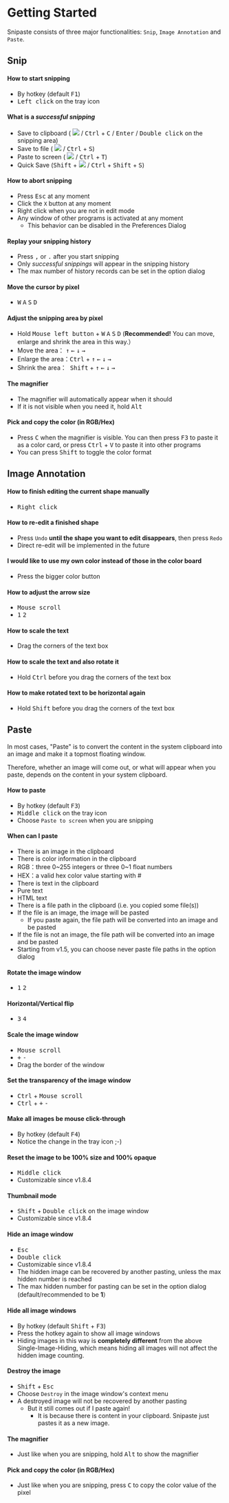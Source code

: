 # Getting Started

Snipaste consists of three major functionalities: `Snip`, `Image Annotation` and `Paste`.

## Snip

#### How to start snipping
* By hotkey (default <kbd>F1</kbd>)
* <kbd>Left click</kbd> on the tray icon

#### What is a _successful snipping_
* Save to clipboard ( ![](https://www.snipaste.com/img/copy16.svg) / <kbd>Ctrl</kbd> + <kbd>C</kbd> / <kbd>Enter</kbd> / <kbd>Double click</kbd> on the snipping area)
* Save to file ( ![](https://www.snipaste.com/img/save16.svg) / <kbd>Ctrl</kbd> + <kbd>S</kbd>)
* Paste to screen ( ![](https://www.snipaste.com/img/pin16.svg) / <kbd>Ctrl</kbd> + <kbd>T</kbd>)
* Quick Save (<kbd>Shift</kbd> + ![](https://www.snipaste.com/img/save16.svg) / <kbd>Ctrl</kbd> + <kbd>Shift</kbd> + <kbd>S</kbd>)

#### How to abort snipping
* Press <kbd>Esc</kbd> at any moment
* Click the `X` button at any moment
* Right click when you are not in edit mode
* Any window of other programs is activated at any moment
  * This behavior can be disabled in the Preferences Dialog

#### Replay your snipping history
* Press <kbd>,</kbd> or <kbd>.</kbd> after you start snipping
* Only _successful snippings_ will appear in the snipping history
* The max number of history records can be set in the option dialog

#### Move the cursor by pixel
 * <kbd>W</kbd> <kbd>A</kbd> <kbd>S</kbd> <kbd>D</kbd>

#### Adjust the snipping area by pixel
* Hold <kbd>Mouse left button</kbd> + <kbd>W</kbd> <kbd>A</kbd> <kbd>S</kbd> <kbd>D</kbd> (**Recommended!** You can move, enlarge and shrink the area in this way.）
* Move the area： <kbd>↑</kbd> <kbd>←</kbd> <kbd>↓</kbd> <kbd>→</kbd>
* Enlarge the area：<kbd>Ctrl</kbd> + <kbd>↑</kbd> <kbd>←</kbd> <kbd>↓</kbd> <kbd>→</kbd>
* Shrink the area：<kbd> Shift</kbd> + <kbd>↑</kbd> <kbd>←</kbd> <kbd>↓</kbd> <kbd>→</kbd>

#### The magnifier
* The magnifier will automatically appear when it should
* If it is not visible when you need it, hold <kbd> Alt</kbd> 

#### Pick and copy the color (in RGB/Hex)
* Press <kbd>C</kbd> when the magnifier is visible. You can then press <kbd>F3</kbd> to paste it as a color card, or press <kbd>Ctrl</kbd> + <kbd>V</kbd> to paste it into other programs
* You can press <kbd>Shift</kbd> to toggle the color format

## Image Annotation
#### How to finish editing the current shape manually
* <kbd>Right click</kbd>

#### How to re-edit a finished shape
* Press `Undo` **until the shape you want to edit disappears**, then press `Redo`
* Direct re-edit will be implemented in the future

#### I would like to use my own color instead of those in the color board
* Press the bigger color button

#### How to adjust the arrow size
* <kbd>Mouse scroll</kbd>
* <kbd>1</kbd> <kbd>2</kbd>

#### How to scale the text
* Drag the corners of the text box

#### How to scale the text and also rotate it
 * Hold <kbd>Ctrl</kbd> before you drag the corners of the text box

#### How to make rotated text to be horizontal again
* Hold <kbd>Shift</kbd> before you drag the corners of the text box

## Paste
In most cases, "Paste" is to convert the content in the system clipboard into an image and make it a topmost floating window.

Therefore, whether an image will come out, or what will appear when you paste, depends on the content in your system clipboard.

#### How to paste
* By hotkey (default <kbd>F3</kbd>)
* <kbd>Middle click</kbd> on the tray icon
* Choose `Paste to screen` when you are snipping

#### When can I paste
* There is an image in the clipboard
* There is color information in the clipboard
 * RGB：three 0~255 integers or three 0~1 float numbers
 * HEX：a valid hex color value starting with #
* There is text in the clipboard
 * Pure text
 * HTML text
* There is a file path in the clipboard (i.e. you copied some file(s))
 * If the file is an image, the image will be pasted
   * If you paste again, the file path will be converted into an image and be pasted
 * If the file is not an image, the file path will be converted into an image and be pasted
 * Starting from v1.5, you can choose never paste file paths in the option dialog

#### Rotate the image window
* <kbd>1</kbd> <kbd>2</kbd>

#### Horizontal/Vertical flip
* <kbd>3</kbd> <kbd>4</kbd>

#### Scale the image window
* <kbd>Mouse scroll</kbd>
* <kbd>+</kbd> <kbd>-</kbd>
* Drag the border of the window

#### Set the transparency of the image window
* <kbd>Ctrl</kbd> + <kbd>Mouse scroll</kbd>
* <kbd>Ctrl</kbd> + <kbd>+</kbd> <kbd>-</kbd>

#### Make all images be mouse click-through
* By hotkey (default <kbd>F4</kbd>)
 * Notice the change in the tray icon ;-)

#### Reset the image to be 100% size and 100% opaque
* <kbd>Middle click</kbd>
 * Customizable since v1.8.4

#### Thumbnail mode
* <kbd>Shift</kbd> + <kbd>Double click</kbd> on the image window
 * Customizable since v1.8.4

#### Hide an image window
* <kbd>Esc</kbd>
* <kbd>Double click</kbd>
 * Customizable since v1.8.4
* The hidden image can be recovered by another pasting, unless the max hidden number is reached
* The max hidden number for pasting can be set in the option dialog (default/recommended to be **1**）

#### Hide all image windows
* By hotkey (default <kbd>Shift</kbd> + <kbd>F3</kbd>)
* Press the hotkey again to show all image windows
* Hiding images in this way is **completely different** from the above Single-Image-Hiding, which means hiding all images will not affect the hidden image counting.

#### Destroy the image
* <kbd>Shift</kbd> + <kbd>Esc</kbd>
* Choose `Destroy` in the image window's context menu
* A destroyed image will not be recovered by another pasting
  * But it still comes out if I paste again!
    * It is because there is content in your clipboard. Snipaste just pastes it as a new image.

#### The magnifier
* Just like when you are snipping, hold <kbd>Alt</kbd> to show the magnifier

#### Pick and copy the color (in RGB/Hex)
* Just like when you are snipping, press <kbd>C</kbd> to copy the color value of the pixel
